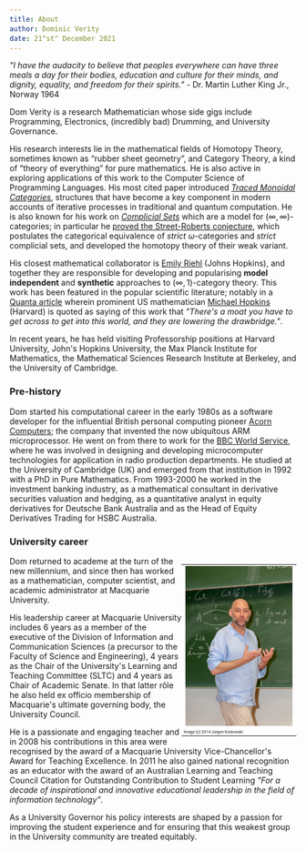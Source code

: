 ```yaml
---
title: About
author: Dominic Verity
date: 21^st^ December 2021
---
```


*\"I have the audacity to believe that peoples everywhere can have three meals a day for their bodies, education and culture for their minds, and dignity, equality, and freedom for their spirits.\"* - Dr. Martin Luther King Jr., Norway 1964

Dom Verity is a research Mathematician whose side gigs include Programming, Electronics, (incredibly bad) Drumming, and University Governance.

His research interests lie in the mathematical fields of Homotopy Theory, sometimes known as “rubber sheet geometry”, and Category Theory, a kind of “theory of everything” for pure mathematics. He is also active in exploring applications of this work to the Computer Science of Programming Languages. His most cited paper introduced [_Traced Monoidal Categories_](https://ncatlab.org/nlab/show/traced+monoidal+category#JoyalStreetVerity96), structures that have become a key component in modern accounts of iterative processes in traditional and quantum computation. He is also known for his work on [_Complicial Sets_](https://math.jhu.edu/~eriehl/complicial.pdf) which are a model for $(\infty,\infty)$-categories; in particular he [proved the Street-Roberts conjecture](https://www.ams.org/books/memo/0905/), which postulates the categorical equivalence of _strict_ $\omega$-categories and _strict_ complicial sets, and developed the homotopy theory of their weak variant.

His closest mathematical collaborator is [Emily Riehl](https://en.wikipedia.org/wiki/Emily_Riehl) (Johns Hopkins), and together they are responsible for developing and popularising **model independent** and **synthetic** approaches to $(\infty,1)$-category theory.  This work has been featured in the popular scientific literature; notably in a [Quanta article](https://www.quantamagazine.org/with-category-theory-mathematics-escapes-from-equality-20191010/) wherein prominent US mathematician [Michael Hopkins](https://en.wikipedia.org/wiki/Michael_J._Hopkins) (Harvard) is quoted as saying of this work that _"There's a moat you have to get across to get into this world, and they are lowering the drawbridge."_.

<!--more-->

In recent years, he has held visiting Professorship positions at Harvard University, John's Hopkins University, the Max Planck Institute for Mathematics, the Mathematical Sciences Research Institute at Berkeley, and the University of Cambridge.

### Pre-history

Dom started his computational career in the early 1980s as a software developer for the influential British personal computing pioneer [Acorn Computers](https://en.wikipedia.org/wiki/Acorn_Computers); the company that invented the now ubiquitous ARM microprocessor. He went on from there to work for the [BBC World Service](https://en.wikipedia.org/wiki/BBC_World_Service), where he was involved in designing and developing microcomputer technologies for application in radio production departments. He studied at the University of Cambridge (UK) and emerged from that institution in 1992 with a PhD in Pure Mathematics. From 1993-2000 he worked in the investment banking industry, as a mathematical consultant in derivative securities valuation and hedging, as a quantitative analyst in equity derivatives for Deutsche Bank Australia and as the Head of Equity Derivatives Trading for HSBC Australia.

### University career

<table style="float: right; width: 40%">
<tr><td><img src="../images/dom_at_CT14.jpg" title="Image (c) 2014 
 Jürgen Koslowski"/></td></tr>
<tr><td style="font-family: Roboto; font-size: 50%;">Image (c) 2014 
 Jürgen Koslowski</td></tr>
</table>

Dom returned to academe at the turn of the new millennium, and since then has worked as a mathematician, computer scientist, and academic administrator at Macquarie University.

His leadership career at Macquarie University includes 6 years as a member of the executive of the Division of Information and Communication Sciences (a precursor to the Faculty of Science and Engineering), 4 years as the Chair of the University's Learning and Teaching Committee (SLTC) and 4 years as Chair of Academic Senate. In that latter rôle he also held ex officio membership of Macquarie's ultimate governing body, the University Council.

He is a passionate and engaging teacher and in 2008 his contributions in this area were recognised by the award of a Macquarie University Vice-Chancellor's Award for Teaching Excellence. In 2011 he also gained national recognition as an educator with the award of an Australian Learning and Teaching Council Citation for Outstanding Contribution to Student Learning _"For a decade of inspirational and innovative educational leadership in the field of information technology"_.

As a University Governor his policy interests are shaped by a passion for improving the student experience and for ensuring that this weakest group in the University community are treated equitably.
